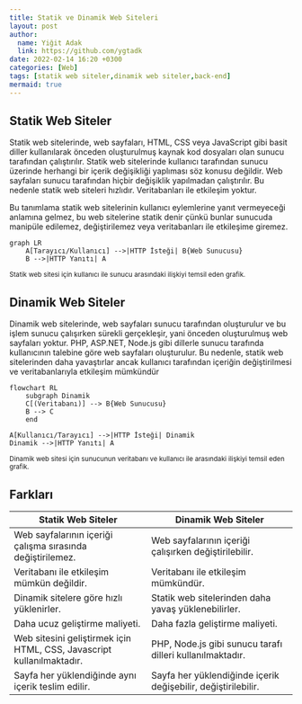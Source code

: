 ```yaml
---
title: Statik ve Dinamik Web Siteleri
layout: post
author:
  name: Yiğit Adak
  link: https://github.com/ygtadk
date: 2022-02-14 16:20 +0300
categories: [Web]
tags: [statik web siteler,dinamik web siteler,back-end]
mermaid: true
---
```


## Statik Web Siteler

Statik web sitelerinde, web sayfaları, HTML, CSS veya JavaScript gibi basit diller kullanılarak önceden oluşturulmuş kaynak kod dosyaları olan sunucu tarafından çalıştırılır. Statik web sitelerinde kullanıcı tarafından sunucu üzerinde herhangi bir içerik değişikliği yaplıması söz konusu değildir. Web sayfaları sunucu tarafından hiçbir değişiklik yapılmadan çalıştırılır. Bu nedenle statik web siteleri hızlıdır. Veritabanları ile etkileşim yoktur.

Bu tanımlama statik web sitelerinin kullanıcı eylemlerine yanıt vermeyeceği anlamına gelmez, bu web sitelerine statik denir çünkü bunlar sunucuda manipüle edilemez, değiştirilemez veya veritabanları ile etkileşime giremez.

```mermaid
graph LR
    A[Tarayıcı/Kullanıcı] -->|HTTP İsteği| B{Web Sunucusu}
    B -->|HTTP Yanıtı| A
```

<p class="secondary text-center"><sup>Statik web sitesi için kullanıcı ile sunucu arasındaki ilişkiyi temsil eden grafik.</sup></p>

## Dinamik Web Siteler

Dinamik web sitelerinde, web sayfaları sunucu tarafından oluşturulur ve bu işlem sunucu çalışırken sürekli gerçekleşir, yani önceden oluşturulmuş web sayfaları yoktur. PHP, ASP.NET, Node.js gibi dillerle sunucu tarafında kullanıcının talebine göre web sayfaları oluşturulur. Bu nedenle, statik web sitelerinden daha yavaştırlar ancak kullanıcı tarafından içeriğin değiştirilmesi ve veritabanlarıyla etkileşim mümkündür

```mermaid
flowchart RL
    subgraph Dinamik
    C[(Veritabanı)] --> B{Web Sunucusu}
    B --> C
    end

A[Kullanıcı/Tarayıcı] -->|HTTP İsteği| Dinamik
Dinamik -->|HTTP Yanıtı| A
```

<p class="secondary text-center"><sup>Dinamik web sitesi için sunucunun veritabanı ve kullanıcı ile arasındaki ilişkiyi temsil eden grafik.</sup></p>

## Farkları

| Statik Web Siteler | Dinamik Web Siteler |
| --- | --- |
| Web sayfalarının içeriği çalışma sırasında<br>değiştirilemez. | Web sayfalarının içeriği çalışırken değiştirilebilir. |
| Veritabanı ile etkileşim mümkün değildir. | Veritabanı ile etkileşim mümkündür. |
| Dinamik sitelere göre hızlı yüklenirler. | Statik web sitelerinden daha yavaş yüklenebilirler. |
| Daha ucuz geliştirme maliyeti. | Daha fazla geliştirme maliyeti. |
| Web sitesini geliştirmek için HTML, CSS, Javascript<br>kullanılmaktadır. | PHP, Node.js gibi sunucu tarafı dilleri kullanılmaktadır. |
| Sayfa her yüklendiğinde aynı içerik teslim edilir. | Sayfa her yüklendiğinde içerik değişebilir, değiştirilebilir. |